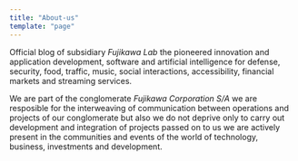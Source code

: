 ```yaml
---
title: "About-us"
template: "page"
---
```


Official blog of subsidiary *Fujikawa Lab* the pioneered innovation and application development, software and artificial intelligence for defense, security, food, traffic, music, social interactions, accessibility, financial markets and streaming services.

We are part of the conglomerate *Fujikawa Corporation S/A* we are resposible for the interweaving of communication between operations and projects of our conglomerate but also we do not deprive only to carry out development and integration of projects passed on to us we are actively present in the communities and events of the world of technology, business, investments and development.